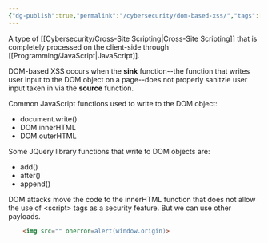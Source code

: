 ```yaml
---
{"dg-publish":true,"permalink":"/cybersecurity/dom-based-xss/","tags":["XSS",null]}
---
```


A type of [[Cybersecurity/Cross-Site Scripting\|Cross-Site Scripting]] that is completely processed on the client-side through [[Programming/JavaScript\|JavaScript]].

DOM-based XSS occurs when the **sink** function--the function that writes user input to the DOM object on a page--does not properly sanitzie user input taken in via the **source** function.

Common JavaScript functions used to write to the DOM object:
* document.write()
* DOM.innerHTML
* DOM.outerHTML

Some JQuery library functions that write to DOM objects are:
* add()
* after()
* append()

DOM attacks move the code to the innerHTML function that does not allow the use of \<script> tags as a security feature.  But we can use other payloads.

```html
	<img src="" onerror=alert(window.origin)>
```
